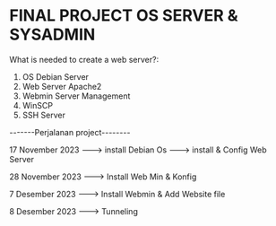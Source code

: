 # FINAL PROJECT OS SERVER & SYSADMIN
What is needed to create a web server?:
1. OS Debian Server
2. Web Server Apache2
3. Webmin Server Management
4. WinSCP
5. SSH Server


-------Perjalanan project--------


17 November 2023
---> install Debian Os 
---> install & Config Web Server

28 November 2023
---> Install Web Min & Konfig 

7 Desember 2023
---> Install Webmin & Add Website file

8 Desember 2023
---> Tunneling
